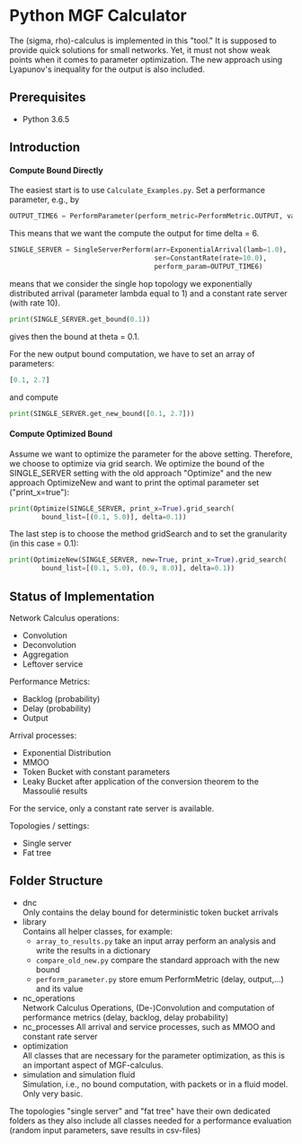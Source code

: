 # Python MGF Calculator

The (sigma, rho)-calculus is implemented in this "tool."
It is supposed to provide quick solutions for small networks.
Yet, it must not show weak points when it comes to parameter optimization.
The new approach using Lyapunov's inequality for the output is also included.

## Prerequisites

- Python 3.6.5


## Introduction

#### Compute Bound Directly

The easiest start is to use `Calculate_Examples.py`.
Set a performance parameter, e.g., by
```python
OUTPUT_TIME6 = PerformParameter(perform_metric=PerformMetric.OUTPUT, value=6)
```
This means that we want the compute the output for time delta = 6.
```python
SINGLE_SERVER = SingleServerPerform(arr=ExponentialArrival(lamb=1.0),
                                    ser=ConstantRate(rate=10.0),
                                    perform_param=OUTPUT_TIME6)
```
means that we consider the single hop topology we exponentially distributed arrival (parameter lambda equal to 1) and a constant rate server (with rate 10).

```python
print(SINGLE_SERVER.get_bound(0.1))
```
gives then the bound at theta = 0.1.

For the new output bound computation, we have to set an array of parameters:
```python
[0.1, 2.7]
```
and compute
```python
print(SINGLE_SERVER.get_new_bound([0.1, 2.7]))
```

#### Compute Optimized Bound
Assume we want to optimize the parameter for the above setting.
Therefore, we choose to optimize via grid search.
We optimize the bound of the SINGLE_SERVER setting with the old approach "Optimize" and the new approach OptimizeNew and want to print the optimal parameter set ("print_x=true"):
```python
print(Optimize(SINGLE_SERVER, print_x=True).grid_search(
        bound_list=[(0.1, 5.0)], delta=0.1))
```

The last step is to choose the method gridSearch and to set the granularity (in this case = 0.1):
```python
print(OptimizeNew(SINGLE_SERVER, new=True, print_x=True).grid_search(
        bound_list=[(0.1, 5.0), (0.9, 8.0)], delta=0.1))
```


## Status of Implementation

Network Calculus operations:
- Convolution
- Deconvolution
- Aggregation
- Leftover service

Performance Metrics:
- Backlog (probability)
- Delay (probability)
- Output

Arrival processes:
- Exponential Distribution
- MMOO
- Token Bucket with constant parameters
- Leaky Bucket after application of the conversion theorem to the Massoulié results

For the service, only a constant rate server is available.

Topologies / settings:
- Single server
- Fat tree

## Folder Structure

- dnc  
Only contains the delay bound for deterministic token bucket arrivals
- library  
Contains all helper classes, for example:
  - `array_to_results.py` take an input array perform an analysis and write the results in a dictionary
  - `compare_old_new.py` compare the standard approach with the new bound
  - `perform_parameter.py` store emum PerformMetric (delay, output,...) and its value
-  nc_operations  
Network Calculus Operations, (De-)Convolution and computation of performance metrics (delay, backlog, delay probability)
- nc_processes
All arrival and service processes, such as MMOO and constant rate server
- optimization  
All classes that are necessary for the parameter optimization, as this is an important aspect of MGF-calculus.
- simulation and simulation fluid  
Simulation, i.e., no bound computation, with packets or in a fluid model. Only very basic.

The topologies "single server" and "fat tree" have their own dedicated folders as they also include all classes needed for a performance evaluation (random input parameters, save results in csv-files)
